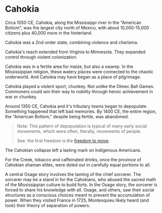 # Cahokia

Circa 1050 CE, Cahokia, along the Mississippi river in the "American Bottom", was the largest city north of Mexico, with about 10,000-15,000 citizens plus 40,000 more in the hinterland.

Cahokia was a 2nd-order state, combining violence and charisma.

Cahokia's reach extended from Virginia to Minnesota.
They expanded control through violent colonization.

Cahokia was in a fertile area for maize, but also a swamp.
In the Mississippian religion, these watery places were connected to the chaotic underworld.
And Cahokia may have began as a place of pilgrimage.

Cahokia played a violent sport, chunkey.
Not unlike the Olmec Ball Games.
Commoners could win their way to nobility through heroic achievement in war or chunkey.

Around 1350 CE, Cahokia and it's tributary towns began to depopulate.
Something happened that left bad memories.
By 1400 CE, the entire region, the "American Bottom," despite being fertile, was abandoned.

> Note: This pattern of depopulation is typical of many early social movements, which were often, literally, movements of people.
>
> See: the first freedom is the [freedom to move](freedom.md).

The Cahokian collapse left a lasting mark on Indigenous Americans.

For the Creek, tobacco and caffeinated drinks, once the province of Cahokian shaman elites, were doled out in carefully equal portions to all.

A central Osage story involves the taming of the chief sorcerer.
The sorcerer may be a stand in for the Cahokians, who abused the sacred math of the Mississippian culture to build forts.
In the Osage story, the sorcerer is forced to share his knowledge with all.
Osage, and others, saw their social structures as a conscious choices meant to prevent the accumulation of power.
When they visited France in 1725, Montesquieu likely heard (and took) their theory of separation of powers.
